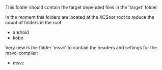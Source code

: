 This folder should contain the target depended files in the 'target' folder

In the moment this folders are located at the XCSoar root to reduce the count of folders in the root
- android
- kobo

Very new is the folder 'msvc' to contain the headers and settings for the msvc-compiler:
- msvc